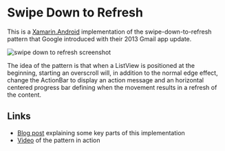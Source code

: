 # Swipe Down to Refresh

This is a [Xamarin.Android](http://xamarin.com/android) implementation of the swipe-down-to-refresh pattern that Google introduced with their 2013 Gmail app update.

![swipe down to refresh screenshot](https://blog.neteril.org/wp-content/uploads/swipe-to-refresh/device-swipe-down-refresh.png)

The idea of the pattern is that when a ListView is positioned at the beginning, starting an overscroll will, in addition to the normal edge effect, change the ActionBar to display an action message and an horizontal centered progress bar defining when the movement results in a refresh of the content.

## Links

- [Blog post](https://blog.neteril.org/blog/2013/06/07/xamarin-android-swipe-down-to-refresh/) explaining some key parts of this implementation
- [Video](https://neteril.org/xamarin/swipe-down-to-refresh-video.html) of the pattern in action
